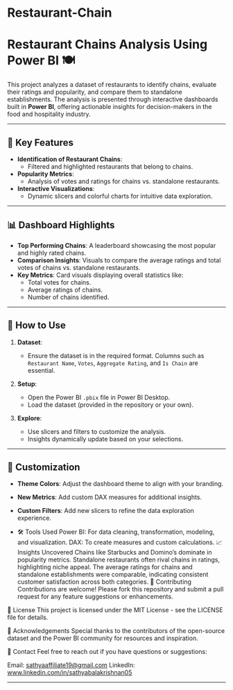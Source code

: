 # Restaurant-Chain
# Restaurant Chains Analysis Using Power BI 🍽️

This project analyzes a dataset of restaurants to identify chains, evaluate their ratings and popularity, and compare them to standalone establishments. The analysis is presented through interactive dashboards built in **Power BI**, offering actionable insights for decision-makers in the food and hospitality industry.

---

## 🚀 **Key Features**
- **Identification of Restaurant Chains**:
  - Filtered and highlighted restaurants that belong to chains.
- **Popularity Metrics**:
  - Analysis of votes and ratings for chains vs. standalone restaurants.
- **Interactive Visualizations**:
  - Dynamic slicers and colorful charts for intuitive data exploration.

---

## 📊 **Dashboard Highlights**
- **Top Performing Chains**: A leaderboard showcasing the most popular and highly rated chains.
- **Comparison Insights**: Visuals to compare the average ratings and total votes of chains vs. standalone restaurants.
- **Key Metrics**: Card visuals displaying overall statistics like:
  - Total votes for chains.
  - Average ratings of chains.
  - Number of chains identified.

---

## 🔧 **How to Use**
1. **Dataset**:
   - Ensure the dataset is in the required format. Columns such as `Restaurant Name`, `Votes`, `Aggregate Rating`, and `Is Chain` are essential.

2. **Setup**:
   - Open the Power BI `.pbix` file in Power BI Desktop.
   - Load the dataset (provided in the repository or your own).

3. **Explore**:
   - Use slicers and filters to customize the analysis.
   - Insights dynamically update based on your selections.

---

## 🎨 **Customization**
- **Theme Colors**: Adjust the dashboard theme to align with your branding.
- **New Metrics**: Add custom DAX measures for additional insights.
- **Custom Filters**: Add new slicers to refine the data exploration experience.

- 🛠️ Tools Used
Power BI: For data cleaning, transformation, modeling, and visualization.
DAX: To create measures and custom calculations.
📈 Insights Uncovered
Chains like Starbucks and Domino’s dominate in popularity metrics.
Standalone restaurants often rival chains in ratings, highlighting niche appeal.
The average ratings for chains and standalone establishments were comparable, indicating consistent customer satisfaction across both categories.
🤝 Contributing
Contributions are welcome! Please fork this repository and submit a pull request for any feature suggestions or enhancements.

📜 License
This project is licensed under the MIT License - see the LICENSE file for details.

🙌 Acknowledgements
Special thanks to the contributors of the open-source dataset and the Power BI community for resources and inspiration.

📧 Contact
Feel free to reach out if you have questions or suggestions:

Email: sathyaaffiliate19@gmail.com
LinkedIn: www.linkedin.com/in/sathyabalakrishnan05

---
